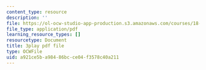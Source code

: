 ```yaml
---
content_type: resource
description: ''
file: https://ol-ocw-studio-app-production.s3.amazonaws.com/courses/18-086-mathematical-methods-for-engineers-ii-spring-2006/a921ce5ba98486bcce04f3578c40a211_c9XosfcouiM.pdf
file_type: application/pdf
learning_resource_types: []
resourcetype: Document
title: 3play pdf file
type: OCWFile
uid: a921ce5b-a984-86bc-ce04-f3578c40a211
---
```

